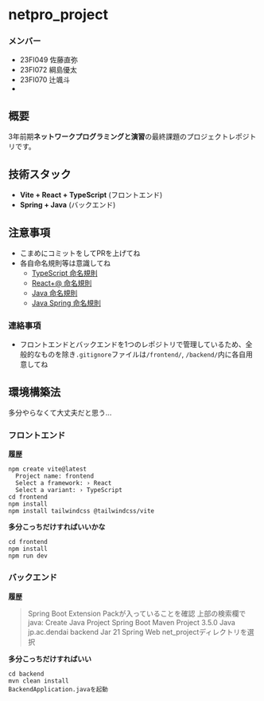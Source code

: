 # netpro_project
### メンバー
- 23FI049 佐藤直弥
- 23FI072 綱島優太
- 23FI070 辻颯斗
- 
## 概要
3年前期**ネットワークプログラミングと演習**の最終課題のプロジェクトレポジトリです。

## 技術スタック
- **Vite + React + TypeScript** (フロントエンド)
- **Spring + Java** (バックエンド)

## 注意事項
- こまめにコミットをしてPRを上げてね
- 各自命名規則等は意識してね
  - [TypeScript 命名規則](https://qiita.com/mistylady/items/21843c01f0b7289a6c83)
  - [React+@ 命名規則](https://note.com/m0t0_taka/n/n059f233429f2)
  - [Java 命名規則](https://qiita.com/rkonno/items/1b30daf83854fecbb814)
  - [Java Spring 命名規則](https://qiita.com/masterpiecehack/items/89bd70a3eacfec9cf166)

### 連絡事項
- フロントエンドとバックエンドを1つのレポジトリで管理しているため、全般的なものを除き``.gitignore``ファイルは``/frontend/``, ``/backend/``内に各自用意してね

## 環境構築法
多分やらなくて大丈夫だと思う...
### フロントエンド
**履歴**
```
npm create vite@latest
  Project name: frontend
  Select a framework: › React
  Select a variant: › TypeScript
cd frontend
npm install
npm install tailwindcss @tailwindcss/vite
```
**多分こっちだけすればいいかな**
```
cd frontend
npm install
npm run dev
```

### バックエンド
**履歴**
> Spring Boot Extension Packが入っていることを確認
> 上部の検索欄で
> java: Create Java Project
> Spring Boot
> Maven Project
> 3.5.0
> Java
> jp.ac.dendai
> backend
> Jar
> 21
> Spring Web
> net_projectディレクトリを選択
> 
**多分こっちだけすればいい**
```
cd backend
mvn clean install
BackendApplication.javaを起動
```

